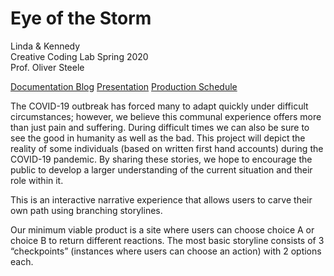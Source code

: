 # Eye of the Storm

Linda & Kennedy  
Creative Coding Lab Spring 2020  
Prof. Oliver Steele  

[Documentation Blog](https://wp.nyu.edu/kennedycambracho/category/narrative-project/)
[Presentation](https://docs.google.com/presentation/d/1BjthDYi3SgePu5fouWaPDzLZDp8zbfThyYcENh7PXDE/edit?usp=sharing)
[Production Schedule](https://drive.google.com/file/d/1FTaeSfV26UpKjSMvG2jkZkqz5oedOIe8/view?usp=sharing)

The COVID-19 outbreak has forced many to adapt quickly under difficult circumstances; however, we believe this communal experience offers more than just pain and suffering. During difficult times we can also be sure to see the good in humanity as well as the bad. This project will depict the reality of some individuals (based on written first hand accounts) during the COVID-19 pandemic. By sharing these stories, we hope to encourage the public to develop a larger understanding of the current situation and their role within it.  

This is an interactive narrative experience that allows users to carve their own path using branching storylines.  

Our minimum viable product is a site where users can choose choice A or choice B to return different reactions. The most basic storyline consists of 3 “checkpoints” (instances where users can choose an action) with 2 options each.


